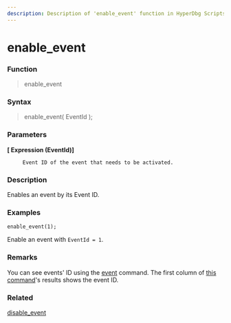 ```yaml
---
description: Description of 'enable_event' function in HyperDbg Scripts
---
```


# enable\_event

### Function

> enable\_event

### Syntax

> enable\_event\( EventId \);

### Parameters

**\[ Expression \(EventId\)\]**

         Event ID of the event that needs to be activated.

### Description

Enables an event by its Event ID.

### Examples

`enable_event(1);`

Enable an event with `EventId = 1`.

### **Remarks**

You can see events' ID using the [event](https://docs.hyperdbg.org/commands/debugging-commands/events) command. The first column of [this command](https://docs.hyperdbg.org/commands/debugging-commands/events)'s results shows the event ID.

### Related

[disable\_event](https://docs.hyperdbg.org/commands/scripting-language/functions/events/disable_event)

